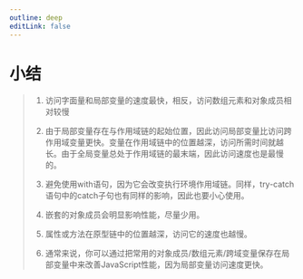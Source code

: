 ```yaml
---
outline: deep
editLink: false
---
```


# 小结

> 1.  访问字面量和局部变量的速度最快，相反，访问数组元素和对象成员相对较慢
>
> 2.  由于局部变量存在与作用域链的起始位置，因此访问局部变量比访问跨作用域变量更快。变量在作用域链中的位置越深，访问所需时间就越长。由于全局变量总处于作用域链的最末端，因此访问速度也是最慢的。
>
> 3.  避免使用with语句，因为它会改变执行环境作用域链。同样，try-catch语句中的catch子句也有同样的影响，因此也要小心使用。
>
> 4.  嵌套的对象成员会明显影响性能，尽量少用。
>
> 5.  属性或方法在原型链中的位置越深，访问它的速度也越慢。
>
> 6.  通常来说，你可以通过把常用的对象成员/数组元素/跨域变量保存在局部变量中来改善JavaScript性能，因为局部变量访问速度更快。

